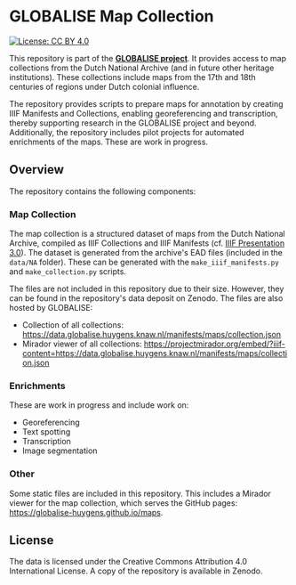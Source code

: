 # GLOBALISE Map Collection

[![License: CC BY 4.0](https://img.shields.io/badge/License-CC%20BY%204.0-blue.svg)](https://creativecommons.org/licenses/by/4.0/)

This repository is part of the [**GLOBALISE project**](https://globalise.huygens.knaw.nl/). It provides access to map collections from the Dutch National Archive (and in future other heritage institutions). These collections include maps from the 17th and 18th centuries of regions under Dutch colonial influence.

The repository provides scripts to prepare maps for annotation by creating IIIF Manifests and Collections, enabling georeferencing and transcription, thereby supporting research in the GLOBALISE project and beyond. Additionally, the repository includes pilot projects for automated enrichments of the maps. These are work in progress.

## Overview

The repository contains the following components:

### Map Collection

The map collection is a structured dataset of maps from the Dutch National Archive, compiled as IIIF Collections and IIIF Manifests (cf. [IIIF Presentation 3.0](https://iiif.io/api/presentation/3.0/)). The dataset is generated from the archive's EAD files (included in the `data/NA` folder). These can be generated with the `make_iiif_manifests.py` and `make_collection.py` scripts.

The files are not included in this repository due to their size. However, they can be found in the repository's data deposit on Zenodo. The files are also hosted by GLOBALISE:

- Collection of all collections: https://data.globalise.huygens.knaw.nl/manifests/maps/collection.json
- Mirador viewer of all collections: https://projectmirador.org/embed/?iiif-content=https://data.globalise.huygens.knaw.nl/manifests/maps/collection.json

### Enrichments

These are work in progress and include work on:

- Georeferencing
- Text spotting
- Transcription
- Image segmentation

### Other

Some static files are included in this repository. This includes a Mirador viewer for the map collection, which serves the GitHub pages: https://globalise-huygens.github.io/maps.

## License

The data is licensed under the Creative Commons Attribution 4.0 International License. A copy of the repository is available in Zenodo.
